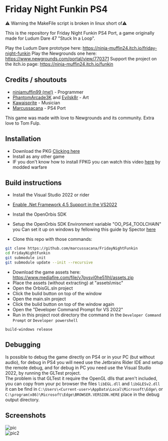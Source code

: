 # Friday Night Funkin PS4

⚠️ Warning the MakeFile script is broken in linux short of⚠️

This is the repository for Friday Night Funkin PS4 Port, a game originally made for Ludum Dare 47 "Stuck In a Loop".

Play the Ludum Dare prototype here: https://ninja-muffin24.itch.io/friday-night-funkin
Play the Newgrounds one here: https://www.newgrounds.com/portal/view/770371
Support the project on the itch.io page: https://ninja-muffin24.itch.io/funkin

## Credits / shoutouts

- [ninjamuffin99 (me!)](https://twitter.com/ninja_muffin99) - Programmer
- [PhantomArcade3K](https://twitter.com/phantomarcade3k) and [Evilsk8r](https://twitter.com/evilsk8r) - Art
- [Kawaisprite](https://twitter.com/kawaisprite) - Musician
- [Marcussacana](https://github.com/marcussacana) - PS4 Port

This game was made with love to Newgrounds and its community. Extra love to Tom Fulp.

## Installation
- Download the PKG [Clicking here](https://github.com/marcussacana/FridayNightFunkin/releases/)
- Install as any other game
- IF you don't know how to install FPKG you can watch this video [here](https://www.youtube.com/watch?v=ljw-EizKTas) by modded warfare

## Build instructions
- Install the Visual Studio 2022 or rider
- [Enable .Net Framework 4.5 Support in the VS2022](https://stackoverflow.com/questions/70022194/open-net-framework-4-5-project-in-vs-2022-is-there-any-workaround)
- Install the OpenOrbis SDK 
- Setup the OpenOrbis SDK Environment variable "OO_PS4_TOOLCHAIN" you Can set it up on windows by fellowing this guide by Spector [here](https://www.youtube.com/watch?v=pqzsva6OjuE)

- Clone this repo with those commands:
```sh
git clone https://github.com/marcussacana/FridayNightFunkin
cd FridayNightFunkin
git submodule init
git submodule update --init --recursive
```
- Download the game assets here: https://www.mediafire.com/file/v7pysvi0he51lhl/assets.zip
- Place the assets (without extracting) at "assets\misc"
- Open the OrbisGL.sln project
- Click the bulid button on top of the window
- Open the main.sln project
- Click the bulid button on top of the window again
- Open the "Developer Command Prompt for VS 2022" 
- Run in this project root directory the command in the `Developer Command Prompt` or `Developer powershell`
```
build-windows release
```

## Debugging
Is possible to debug the game directly on PS4 or in your PC (but without audio),
for debug in PS4 you will need use the Jetbrains Rider IDE and setup the remote debug, and for debug in PC you need use the Visual Studio 2022, by running the GLTest project.  
The problem is that GLTest it require the OpenGL dlls that aren't included, you can copy from your pc browser the files `libEGL.dll` and `libGLESv2.dll` it can be find in `C:\Users\<Current-user>\AppData\Local\Microsoft\Edge\` or `C:\program(x86)\Microsoft\Edge\BROWSER.VERSION.HERE` place in the debug output directory.

## Screenshots
![pic](https://github.com/marcussacana/FridayNightFunkin/assets/10576957/bb31fa58-ff8b-43c5-b780-ae6c9dd9d149)  
![pic2](https://github.com/marcussacana/FridayNightFunkin/assets/10576957/cd22a728-5f59-45d5-87ff-3d274d731822)
